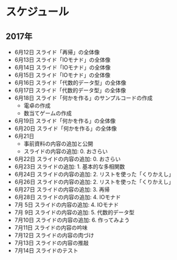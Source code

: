 スケジュール
============

2017年
------

*  6月12日 スライド「再帰」の全体像
*  6月13日 スライド「IOモナド」の全体像
*  6月14日 スライド「IOモナド」の全体像
*  6月15日 スライド「IOモナド」の全体像
*  6月16日 スライド「代数的データ型」の全体像
*  6月17日 スライド「代数的データ型」の全体像
*  6月18日 スライド「何かを作る」のサンプルコードの作成
	+ 電卓の作成
	+ 数当てゲームの作成
*  6月19日 スライド「何かを作る」の全体像
*  6月20日 スライド「何かを作る」の全体像
*  6月21日
	+ 事前資料の内容の追加と公開
	+ スライドの内容の追加: 0. おさらい
*  6月22日 スライドの内容の追加: 0. おさらい
*  6月23日 スライドの追加: 1. 基本的な多相関数
*  6月24日 スライドの内容の追加: 2. リストを使った「くりかえし」
*  6月26日 スライドの内容の追加: 2. リストを使った「くりかえし」
*  6月27日 スライドの内容の追加: 3. 再帰
*  6月28日 スライドの内容の追加: 4. IOモナド
*  7月 5日 スライドの内容の追加: 4. IOモナド
*  7月 9日 スライドの内容の追加: 5. 代数的データ型
*  7月10日 スライドの内容の追加: 6. 作ってみよう
*  7月11日 スライドの内容の吟味
*  7月12日 スライドの内容の肉づけ
*  7月13日 スライドの内容の推敲
*  7月14日 スライドのテスト

